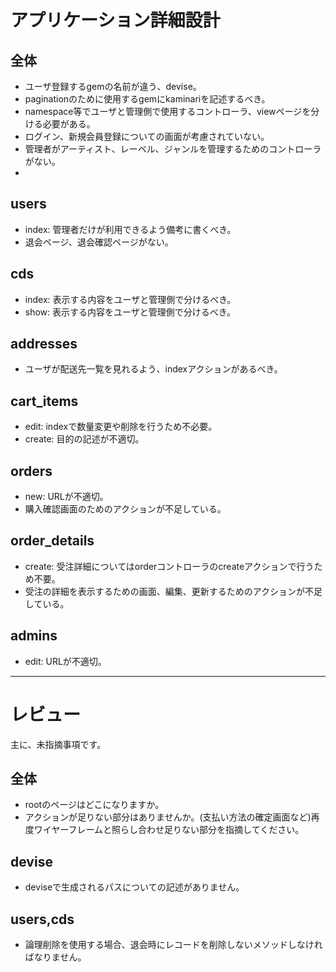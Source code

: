 # アプリケーション詳細設計
## 全体
- ユーザ登録するgemの名前が違う、devise。
- paginationのために使用するgemにkaminariを記述するべき。
- namespace等でユーザと管理側で使用するコントローラ、viewページを分ける必要がある。
- ログイン、新規会員登録についての画面が考慮されていない。
- 管理者がアーティスト、レーベル、ジャンルを管理するためのコントローラがない。
- 

## users
- index: 管理者だけが利用できるよう備考に書くべき。
- 退会ページ、退会確認ページがない。

## cds
- index: 表示する内容をユーザと管理側で分けるべき。
- show: 表示する内容をユーザと管理側で分けるべき。

## addresses
- ユーザが配送先一覧を見れるよう、indexアクションがあるべき。

## cart_items
- edit: indexで数量変更や削除を行うため不必要。
- create: 目的の記述が不適切。

## orders
- new: URLが不適切。
- 購入確認画面のためのアクションが不足している。

## order_details
- create: 受注詳細についてはorderコントローラのcreateアクションで行うため不要。
- 受注の詳細を表示するための画面、編集、更新するためのアクションが不足している。

## admins
- edit: URLが不適切。

---

# レビュー

主に、未指摘事項です。

## 全体

- rootのページはどこになりますか。
- アクションが足りない部分はありませんか。(支払い方法の確定画面など)再度ワイヤーフレームと照らし合わせ足りない部分を指摘してください。

## devise

-  deviseで生成されるパスについての記述がありません。

## users,cds

- 論理削除を使用する場合、退会時にレコードを削除しないメソッドしなければなりません。
